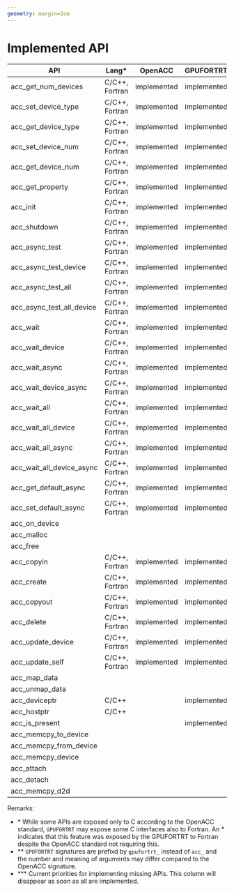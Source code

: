 ```yaml
---
geometry: margin=2cm
---
```


# Implemented API

| API | Lang\* | OpenACC | GPUFORTRT\*\* | Priority\*\*\* | 
|-----|--------|---------|-------------|----------|
|acc\_get\_num\_devices|C/C++, Fortran|implemented|implemented|high|
|acc\_set\_device\_type|C/C++, Fortran|implemented|implemented|high|
|acc\_get\_device\_type|C/C++, Fortran|implemented|implemented|high|
|acc\_set\_device\_num|C/C++, Fortran|implemented|implemented||
|acc\_get\_device\_num|C/C++, Fortran|implemented|implemented||
|acc\_get\_property|C/C++, Fortran|implemented|implemented||
|acc\_init|C/C++, Fortran|implemented|implemented||
|acc\_shutdown|C/C++, Fortran|implemented|implemented||
|acc\_async\_test|C/C++, Fortran|implemented|implemented||
|acc\_async\_test\_device|C/C++, Fortran|implemented|implemented||
|acc\_async\_test\_all|C/C++, Fortran|implemented|implemented||
|acc\_async\_test\_all\_device|C/C++, Fortran|implemented|implemented||
|acc\_wait|C/C++, Fortran|implemented|implemented||
|acc\_wait\_device|C/C++, Fortran|implemented|implemented|high|
|acc\_wait\_async|C/C++, Fortran|implemented|implemented||
|acc\_wait\_device\_async|C/C++, Fortran|implemented|implemented|high|
|acc\_wait\_all|C/C++, Fortran|implemented|implemented||
|acc\_wait\_all\_device|C/C++, Fortran|implemented|implemented|high|
|acc\_wait\_all\_async|C/C++, Fortran|implemented|implemented||
|acc\_wait\_all\_device\_async|C/C++, Fortran|implemented|implemented|high|
|acc\_get\_default\_async|C/C++, Fortran|implemented|implemented||
|acc\_set\_default\_async|C/C++, Fortran|implemented|implemented||
|acc\_on\_device||||low|
|acc\_malloc||||low|
|acc\_free||||low|
|acc\_copyin|C/C++, Fortran|implemented|implemented||
|acc\_create|C/C++, Fortran|implemented|implemented||
|acc\_copyout|C/C++, Fortran|implemented|implemented||
|acc\_delete|C/C++, Fortran|implemented|implemented||
|acc\_update\_device|C/C++, Fortran|implemented|implemented||
|acc\_update\_self|C/C++, Fortran|implemented|implemented||
|acc\_map\_data||||low|
|acc\_unmap\_data||||low|
|acc\_deviceptr|C/C++||implemented||
|acc\_hostptr|C/C++|||low|
|acc\_is\_present|||implemented||
|acc\_memcpy\_to\_device||||low|
|acc\_memcpy\_from\_device||||low|
|acc\_memcpy\_device||||low|
|acc\_attach||||low|
|acc\_detach||||low|
|acc\_memcpy\_d2d||||low|

Remarks:

* \* While some APIs are exposed only to C according to the OpenACC standard, `GPUFORTRT` may expose some C interfaces also to Fortran. An \* indicates that this feature was exposed by the GPUFORTRT to Fortran despite the OpenACC standard not requiring this.
* \*\* `GPUFORTRT` signatures are prefixd by `gpufortrt_` instead of `acc_` and the number and meaning of 
arguments may differ compared to the OpenACC signature.
* \*\*\* Current priorities for implementing missing APIs. This column will disappear as soon as all are implemented.
